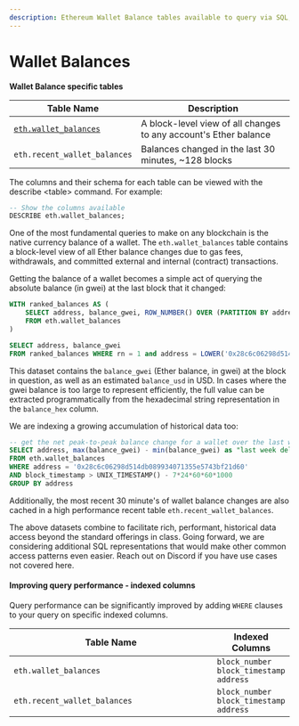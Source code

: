 ```yaml
---
description: Ethereum Wallet Balance tables available to query via SQL, in Preview
---
```


# Wallet Balances

**Wallet Balance specific tables**

| Table Name                                       | Description                                                      |
| ------------------------------------------------ | ---------------------------------------------------------------- |
| [`eth.wallet_balances`](eth.wallet\_balances.md) | A block-level view of all changes to any account's Ether balance |
| `eth.recent_wallet_balances`                     | Balances changed in the last 30 minutes, \~128 blocks            |

The columns and their schema for each table can be viewed with the describe \<table> command. For example:

```sql
-- Show the columns available
DESCRIBE eth.wallet_balances;
```

One of the most fundamental queries to make on any blockchain is the native currency balance of a wallet. The `eth.wallet_balances` table contains a block-level view of all Ether balance changes due to gas fees, withdrawals, and committed external and internal (contract) transactions.

Getting the balance of a wallet becomes a simple act of querying the absolute balance (in gwei) at the last block that it changed:

```sql
WITH ranked_balances AS (
    SELECT address, balance_gwei, ROW_NUMBER() OVER (PARTITION BY address ORDER BY block_number DESC) AS rn
    FROM eth.wallet_balances
)

SELECT address, balance_gwei
FROM ranked_balances WHERE rn = 1 and address = LOWER('0x28c6c06298d514db089934071355e5743bf21d60')
```

This dataset contains the `balance_gwei` (Ether balance, in gwei) at the block in question, as well as an estimated `balance_usd` in USD. In cases where the gwei balance is too large to represent efficiently, the full value can be extracted programmatically from the hexadecimal string representation in the `balance_hex` column.

We are indexing a growing accumulation of historical data too:

```sql
-- get the net peak-to-peak balance change for a wallet over the last week
SELECT address, max(balance_gwei) - min(balance_gwei) as "last week delta (gwei)", max(balance_usd) - min(balance_usd) as "last week delta (USD)"
FROM eth.wallet_balances
WHERE address = '0x28c6c06298d514db089934071355e5743bf21d60'
AND block_timestamp > UNIX_TIMESTAMP() - 7*24*60*60*1000
GROUP BY address
```

Additionally, the most recent 30 minute's of wallet balance changes are also cached in a high performance recent table `eth.recent_wallet_balances`.

The above datasets combine to facilitate rich, performant, historical data access beyond the standard offerings in class. Going forward, we are considering additional SQL representations that would make other common access patterns even easier. Reach out on Discord if you have use cases not covered here.

#### Improving query performance - indexed columns

Query performance can be significantly improved by adding `WHERE` clauses to your query on specific indexed columns.

<table><thead><tr><th width="398">Table Name</th><th>Indexed Columns</th></tr></thead><tbody><tr><td><code>eth.wallet_balances</code></td><td><code>block_number</code> <code>block_timestamp</code> <code>address</code></td></tr><tr><td><code>eth.recent_wallet_balances</code></td><td><code>block_number</code> <code>block_timestamp</code> <code>address</code></td></tr></tbody></table>
